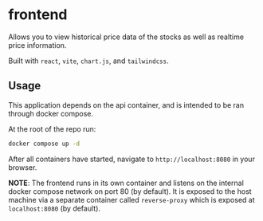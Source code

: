# frontend

Allows you to view historical price data of the stocks as well as realtime price information. 

Built with `react`, `vite`, `chart.js`, and `tailwindcss`. 

## Usage

This application depends on the api container, and is intended to be ran through docker compose.

At the root of the repo run:

```sh
docker compose up -d
```

After all containers have started, navigate to `http://localhost:8080` in your browser.

**NOTE**: The frontend runs in its own container and listens on the internal docker compose network on port 80 (by default). It is exposed to the host machine via a separate container called `reverse-proxy` which is exposed at `localhost:8080` (by default).